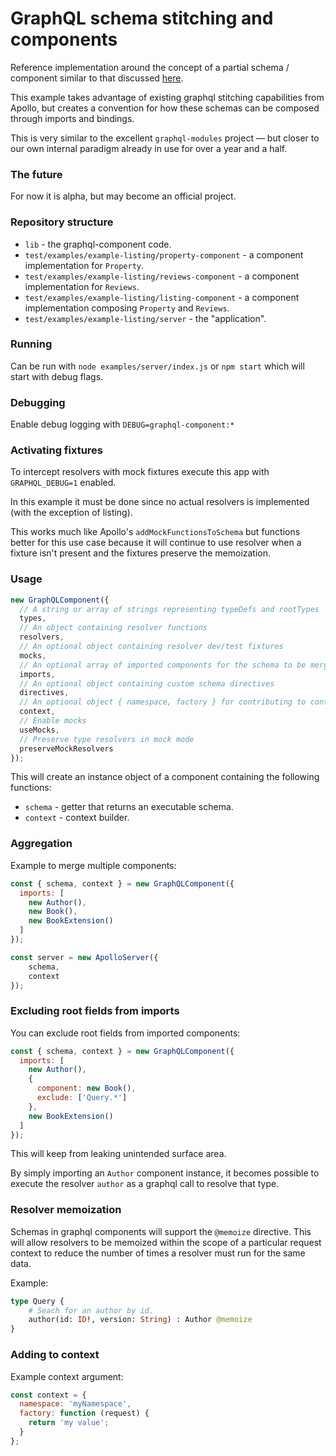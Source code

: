 # GraphQL schema stitching and components

Reference implementation around the concept of a partial schema / component similar to that discussed [here](https://medium.com/homeaway-tech-blog/distributed-graphql-schema-development-npm-modules-d734a3cb6f12).

This example takes advantage of existing graphql stitching capabilities from Apollo, but creates a convention 
for how these schemas can be composed through imports and bindings.

This is very similar to the excellent `graphql-modules` project — but closer to our own internal paradigm already in use for over a year and a half. 

### The future

For now it is alpha, but may become an official project.

### Repository structure

- `lib` - the graphql-component code.
- `test/examples/example-listing/property-component` - a component implementation for `Property`.
- `test/examples/example-listing/reviews-component` - a component implementation for `Reviews`.
- `test/examples/example-listing/listing-component` - a component implementation composing `Property` and `Reviews`.
- `test/examples/example-listing/server` - the "application".

### Running

Can be run with `node examples/server/index.js` or `npm start` which will start with debug flags.

### Debugging

Enable debug logging with `DEBUG=graphql-component:*`

### Activating fixtures

To intercept resolvers with mock fixtures execute this app with `GRAPHQL_DEBUG=1` enabled.

In this example it must be done since no actual resolvers is implemented (with the exception of listing).

This works much like Apollo's `addMockFunctionsToSchema` but functions better for this use case 
because it will continue to use resolver when a fixture isn't present and the fixtures preserve the 
memoization.

### Usage

```javascript
new GraphQLComponent({ 
  // A string or array of strings representing typeDefs and rootTypes
  types,
  // An object containing resolver functions
  resolvers, 
  // An optional object containing resolver dev/test fixtures
  mocks,
  // An optional array of imported components for the schema to be merged with
  imports,
  // An optional object containing custom schema directives
  directives,
  // An optional object { namespace, factory } for contributing to context
  context,
  // Enable mocks
  useMocks,
  // Preserve type resolvers in mock mode
  preserveMockResolvers
});
```

This will create an instance object of a component containing the following functions:

- `schema` - getter that returns an executable schema.
- `context` - context builder.

### Aggregation 

Example to merge multiple components:

```javascript
const { schema, context } = new GraphQLComponent({
  imports: [
    new Author(),
    new Book(),
    new BookExtension()
  ]
});

const server = new ApolloServer({
    schema,
    context
});
```

### Excluding root fields from imports

You can exclude root fields from imported components:

```javascript
const { schema, context } = new GraphQLComponent({
  imports: [
    new Author(),
    {
      component: new Book(),
      exclude: ['Query.*']
    },
    new BookExtension()
  ]
});
```

This will keep from leaking unintended surface area.

By simply importing an `Author` component instance, it becomes possible to execute the resolver `author` as a graphql call to resolve that type.

### Resolver memoization

Schemas in graphql components will support the `@memoize` directive. This will allow resolvers to be memoized within the 
scope of a particular request context to reduce the number of times a resolver must run for the same data.

Example:

```graphql
type Query {
    # Seach for an author by id.
    author(id: ID!, version: String) : Author @memoize
}
```

### Adding to context

Example context argument:

```javascript
const context = {
  namespace: 'myNamespace',
  factory: function (request) {
    return 'my value';
  }
};
```